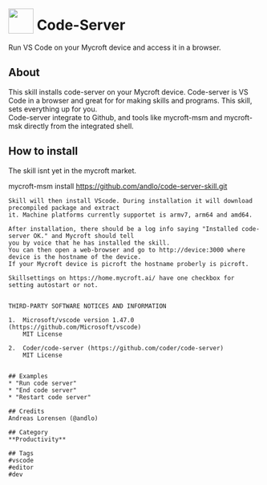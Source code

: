 # <img src='pwa.icon.png' card_color='#40DBB0' width='50' style='vertical-align:bottom'/> Code-Server
Run VS Code on your Mycroft device and access it in a browser.

## About
This skill installs code-server on your Mycroft device. Code-server is VS Code in a browser and great for 
for making skills and programs. This skill, sets everything up for you.   
Code-server integrate to Github, and tools like mycroft-msm and mycroft-msk directly from the integrated 
shell.


## How to install
The skill isnt yet in the mycroft market.

mycroft-msm install https://github.com/andlo/code-server-skill.git
```
Skill will then install VScode. During installation it will download precompiled package and extract
it. Machine platforms currently supportet is armv7, arm64 and amd64.

After installation, there should be a log info saying "Installed code-server OK." and Mycroft should tell 
you by voice that he has installed the skill.
You can then open a web-browser and go to http://device:3000 where device is the hostname of the device.
If your Mycroft device is picroft the hostname proberly is picroft. 

Skillsettings on https://home.mycroft.ai/ have one checkbox for setting autostart or not.


THIRD-PARTY SOFTWARE NOTICES AND INFORMATION

1.	Microsoft/vscode version 1.47.0 (https://github.com/Microsoft/vscode)
    MIT License 

2.  Coder/code-server (https://github.com/coder/code-server)
    MIT License 


## Examples
* "Run code server"
* "End code server"
* "Restart code server"

## Credits
Andreas Lorensen (@andlo)

## Category
**Productivity**

## Tags
#vscode
#editor
#dev
